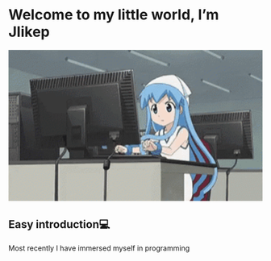 <h1>Welcome to my little world, I’m JIikep</h1>

<img src="gifs/1st.gif" height="300" width="700"/>

<h2>Easy introduction💻</h2>
Most recently I have immersed myself in programming

<!---
JIikep/JIikep is a ✨ special ✨ repository because its `README.md` (this file) appears on your GitHub profile.
You can click the Preview link to take a look at your changes.
--->
